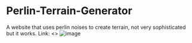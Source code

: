# Perlin-Terrain-Generator
A website that uses perlin noises to create terrain, not very sophisticated but it works. Link: <>
![image](https://github.com/user-attachments/assets/48a0f307-66f2-4d43-ab8f-cd7e43855f94)

